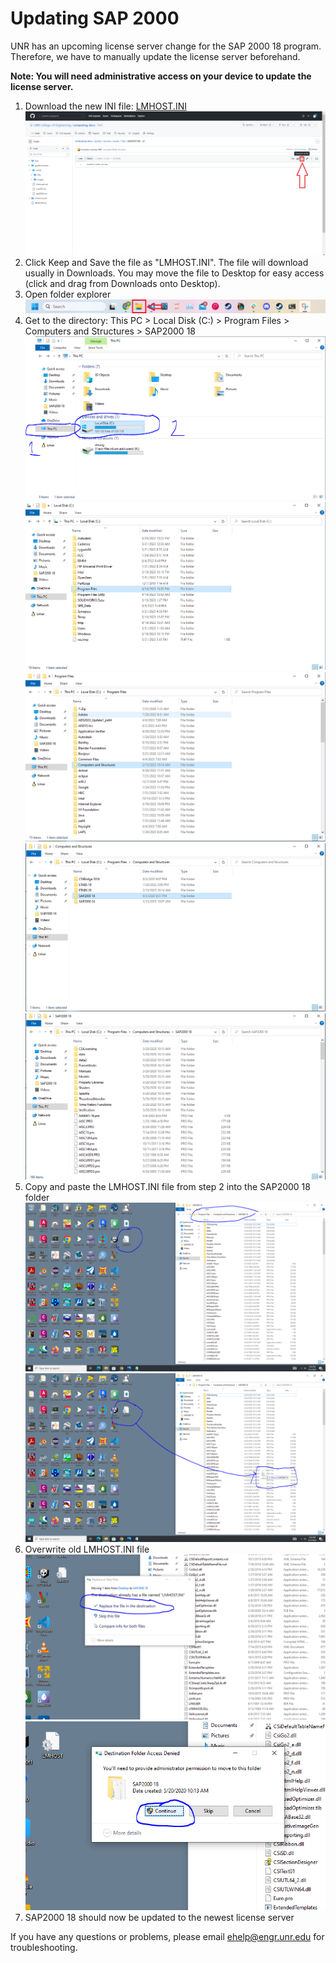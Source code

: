 # Updating SAP 2000

UNR has an upcoming license server change for the SAP 2000 18 program. Therefore, we have to manually update the license server beforehand.

**Note: You will need administrative access on your device to update the license server.**

1. Download the new INI file: <a download="LMHOST.INI" href="/guides/remote/assets/files/LMHOST.INI" title="LMHOST.INI">
LMHOST.INI </a>
![Step 1](/guides/remote/assets/images/SAP2000-1-New.png)
2. Click Keep and Save the file as "LMHOST.INI". The file will download usually in Downloads. You may move the file to Desktop for easy access (click and drag from Downloads onto Desktop).
3. Open folder explorer
![Step 3](/guides/remote/assets/images/SAP2000-4-NEW.PNG)
4. Get to the directory: This PC > Local Disk (C:) > Program Files > Computers and Structures > SAP2000 18
![Step 4](/guides/remote/assets/images/SAP2000-5-1.PNG)
![Step 4](/guides/remote/assets/images/SAP2000-5-2.PNG)
![Step 4](/guides/remote/assets/images/SAP2000-5-3.PNG)
![Step 4](/guides/remote/assets/images/SAP2000-5-4.PNG)
![Step 4](/guides/remote/assets/images/SAP2000-5-5.PNG)
5. Copy and paste the LMHOST.INI file from step 2 into the SAP2000 18 folder
![Step 5](/guides/remote/assets/images/SAP2000-6-1.PNG)
![Step 5](/guides/remote/assets/images/SAP2000-6-2.PNG)
6. Overwrite old LMHOST.INI file
![Step 6](/guides/remote/assets/images/SAP2000-7-1.PNG)
![Step 6](/guides/remote/assets/images/SAP2000-7-2.PNG)
7. SAP2000 18 should now be updated to the newest license server

If you have any questions or problems, please email ehelp@engr.unr.edu for troubleshooting.